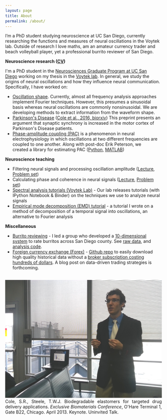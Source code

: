 ```yaml
---
layout: page
title: About
permalink: /about/
---
```


I’m a PhD student studying neuroscience at UC San Diego, currently researching the functions and measures of neural oscillations in the Voytek lab. Outside of research I love maths, am an amateur currency trader and beach volleyball player, yet a professional burrito reviewer of San Diego.

<strong>Neuroscience research (<a href="/assets/cv.pdf">CV</a>)</strong>

I'm a PhD student in the <a href="http://healthsciences.ucsd.edu/education/neurograd/Pages/default.aspx">Neurosciences Graduate Program at UC San Diego</a> working on my thesis in the <a href="http://voyteklab.com/">Voytek lab</a>. In general, we study the origins of neural oscillations and how they influence neural communication. Specifically, I have worked on:
<ul>
	<li><span style="text-decoration: underline;">Oscillation shape</span>. Currently, almost all frequency analysis approaches implement Fourier techniques. However, this presumes a sinusoidal basis whereas neural oscillations are commonly nonsinusoidal. We are developing methods to extract information from the waveform shape.</li>
	<li><span style="text-decoration: underline;">Parkinson's Disease</span> (<a href="http://biorxiv.org/content/early/2016/04/19/049304">Cole et al., 2016, biorxiv</a>) This preprint presents an argument that synaptic synchrony is increased in the motor cortex of Parkinson's Disease patients.</li>
	<li><span style="text-decoration: underline;">Phase-amplitude coupling (PAC)</span> is a phenomenon in neural electrophysiology in which oscillations at two different frequencies are coupled to one another. Along with post-doc Erik Peterson, we created a library for estimating PAC (<a href="https://pypi.python.org/pypi/pacpy">Python</a>, <a href="https://github.com/voytekresearch/pacmat">MATLAB</a>)</li>
</ul>
<strong>Neuroscience teaching</strong>
<ul>
	<li>Filtering neural signals and processing oscillation amplitude (<a href="https://www.youtube.com/watch?v=DIK5bfoTnlg">Lecture</a>, <a href="https://github.com/srcole/neurodemo/tree/master/Fourier%20analysis/ProblemSet1">Problem set</a>)</li>
	<li>Calculating phase and coherence in neural signals (<a href="https://www.youtube.com/watch?v=PAipVT_B_GY">Lecture</a>, <a href="https://github.com/srcole/neurodemo/tree/master/Fourier%20analysis/ProblemSet2">Problem set</a>)</li>
	<li><a href="https://github.com/voytekresearch/tutorials">Spectral analysis tutorials (Voytek Lab)</a> - Our lab releases tutorials (with IPython Notebook &amp; Binder) on the techniques we use to analyze neural signals</li>
	<li><a href="https://github.com/srcole/binder_emd">Empirical mode decomposition (EMD) tutorial</a> - a tutorial I wrote on a method of decomposition of a temporal signal into oscillations, an alternative to Fourier analysis</li>
</ul>
<strong>Miscellaneous</strong>
<ul>
	<li><span style="text-decoration: underline;">Burrito reviewing</span> - I led a group who developed a <a href="https://srcole.github.io/100burritos/">10-dimensional system</a> to rate burritos across San Diego county. See <a href="https://docs.google.com/spreadsheets/d/18HkrklYz1bKpDLeL-kaMrGjAhUM6LeJMIACwEljCgaw/edit?usp=sharing">raw data</a>, and <a href="https://github.com/srcole/qwm/tree/master/burrito">analysis code</a>.</li>
	<li><span style="text-decoration: underline;">Foreign currency exchange (Forex)</span> - <a href="https://github.com/srcole/fxml">Github repo</a> to easily download high quality historical data without a <a href="http://www.fxcmapps.com/standalone/historical-data-downloader/">broker subscription costing hundreds of dollars</a>. A blog post on data-driven trading strategies is forthcoming.</li>
</ul>
&nbsp;

<div class="imgcap">
<img src="/assets/ohare.jpg">
<div class="thecap" style="text-align:justify;">Cole, S.R., Steele, T.W.J. Biodegradable elastomers for targeted drug delivery applications. <em>Exclusive Biomaterials Conference</em>, O'Hare Terminal 1, Gate B22, Chicago. April 2013. Keynote. Uninvited Talk.</div>
</div>